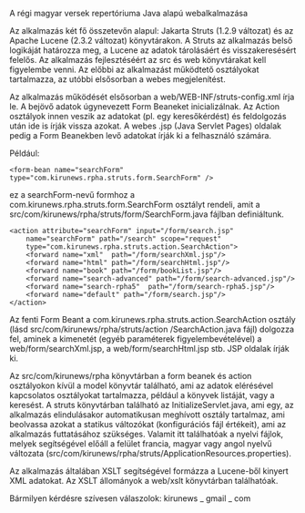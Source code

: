 A régi magyar versek repertóriuma Java alapú webalkalmazása

Az alkalmazás két fő összetevőn alapul: Jakarta Struts (1.2.9 változat) és az Apache Lucene (2.3.2 változat) könyvtárakon.
A Struts az alkalmazás belső logikáját határozza meg, a Lucene az adatok tárolásáért és visszakeresésért felelős.
Az alkalmazás fejlesztéséért az src és web könyvtárakat kell figyelembe venni. Az előbbi az alkalmazást működtető 
osztályokat tartalmazza, az utóbbi elsősorban a webes megjelenítést.

Az alkalmazás működését elsősorban a web/WEB-INF/struts-config.xml írja le. A bejövő adatok úgynevezett Form Beaneket
inicializálnak. Az Action osztályok innen veszik az adatokat (pl. egy keresőkérdést) és feldolgozás után ide is 
írják vissza azokat. A webes .jsp (Java Servlet Pages) oldalak pedig a Form Beanekben levő adatokat írják ki a 
felhasználó számára.

Például:

	<form-bean name="searchForm" type="com.kirunews.rpha.struts.form.SearchForm" />
ez a searchForm-nevű formhoz a com.kirunews.rpha.struts.form.SearchForm osztályt rendeli, amit a
src/com/kirunews/rpha/struts/form/SearchForm.java fájlban definiáltunk.

	<action attribute="searchForm" input="/form/search.jsp"
		name="searchForm" path="/search" scope="request"
		type="com.kirunews.rpha.struts.action.SearchAction">
		<forward name="xml"  path="/form/searchXml.jsp"/>
		<forward name="html" path="/form/searchHtml.jsp"/>
		<forward name="book" path="/form/bookList.jsp"/>
		<forward name="search-advanced" path="/form/search-advanced.jsp"/>
		<forward name="search-rpha5"  path="/form/search-rpha5.jsp"/>
		<forward name="default" path="/form/search.jsp"/>
	</action>

Az fenti Form Beant a com.kirunews.rpha.struts.action.SearchAction osztály (lásd src/com/kirunews/rpha/struts/action
/SearchAction.java fájl) dolgozza fel, aminek a kimenetét (egyéb paraméterek figyelembevételével) a web/form/searchXml.jsp, 
a web/form/searchHtml.jsp stb. JSP oldalak írják ki.

Az src/com/kirunews/rpha könyvtárban a form beanek és action osztályokon kívül a model könyvtár található, ami
az adatok elérésével kapcsolatos osztályokat tartalmazza, például a könyvek listáját, vagy a keresést. A struts könyvtárban
található az InitializeServlet.java, ami egy, az alkalmazás elindulásakor automatikusan meghívott osztály tartalmaz, ami
beolvassa azokat a statikus változókat (konfigurációs fájl értékeit), ami az alkalmazás futtatásához szükséges. Valamit
itt találhatóak a nyelvi fájlok, melyek segítségével előáll a felület francia, magyar vagy angol nyelvű változata 
(src/com/kirunews/rpha/struts/ApplicationResources.properties).

Az alkalmazás általában XSLT segítségével formázza a Lucene-ből kinyert XML adatokat. Az XSLT állományok a web/xslt 
könyvtárban találhatóak.

Bármilyen kérdésre szívesen válaszolok: kirunews _ gmail _ com
